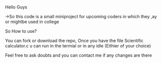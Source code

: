 Hello Guys

->So this code is a small miniproject for upcoming coders in which they ,ay or mightbe used in college

So How to use?

You can fork or download the repo, Once you have  the file Scientific calculator.c u can run in the termial or in any idle (Eithier of your choice)


Feel free to ask doubts and you can contact me if any changes are there

